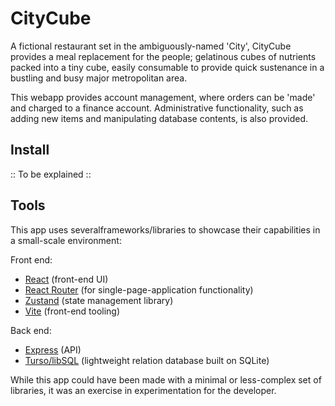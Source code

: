 # CityCube

A fictional restaurant set in the ambiguously-named 'City', CityCube
provides a meal replacement for the people; gelatinous cubes of nutrients
packed into a tiny cube, easily consumable to provide quick sustenance in
a bustling and busy major metropolitan area.

This webapp provides account management, where orders can be 'made' and charged
to a finance account. Administrative functionality, such as adding new items
and manipulating database contents, is also provided.

## Install

:: To be explained ::


## Tools

This app uses severalframeworks/libraries to showcase their capabilities in a small-scale environment:

Front end:
- [React](https://react.dev/) (front-end UI)
- [React Router](https://reactrouter.com/en/main) (for single-page-application functionality)
- [Zustand](https://github.com/pmndrs/zustand) (state management library)
- [Vite](https://vitejs.dev/) (front-end tooling)

Back end:
- [Express](https://expressjs.com/) (API)
- [Turso/libSQL](https://turso.tech/) (lightweight relation database built on SQLite)

While this app could have been made with a minimal or less-complex set of libraries, it was an exercise in experimentation for the developer.